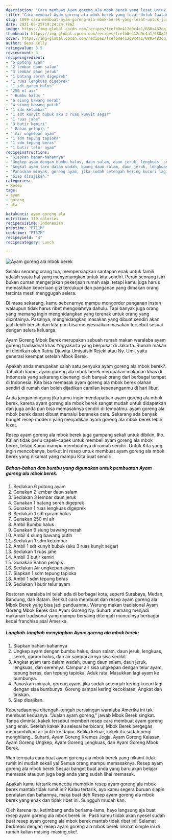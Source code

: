 ```yaml
---
description: "Cara membuat Ayam goreng ala mbok berek yang lezat Untuk Jualan"
title: "Cara membuat Ayam goreng ala mbok berek yang lezat Untuk Jualan"
slug: 1099-cara-membuat-ayam-goreng-ala-mbok-berek-yang-lezat-untuk-jualan
date: 2021-06-25T19:24:24.786Z
image: https://img-global.cpcdn.com/recipes/fcefb0e412d9c4a1/680x482cq70/ayam-goreng-ala-mbok-berek-foto-resep-utama.jpg
thumbnail: https://img-global.cpcdn.com/recipes/fcefb0e412d9c4a1/680x482cq70/ayam-goreng-ala-mbok-berek-foto-resep-utama.jpg
cover: https://img-global.cpcdn.com/recipes/fcefb0e412d9c4a1/680x482cq70/ayam-goreng-ala-mbok-berek-foto-resep-utama.jpg
author: Bess Kelly
ratingvalue: 3.5
reviewcount: 8
recipeingredient:
- "6 potong ayam"
- "2 lembar daun salam"
- "3 lembar daun jeruk"
- "1 batang sereh digeprek"
- "1 ruas lengkuas digeprek"
- "1 sdt garam halus"
- "250 ml air"
- " Bumbu halus "
- "6 siung bawang merah"
- "4 siung bawang putih"
- "1 sdm ketumbar"
- "1 sdt kunyit bubuk aku 3 ruas kunyit segar"
- "1 ruas jahe"
- "3 butir kemiri"
- " Bahan pelapis "
- " Air ungkepan ayam"
- "1 sdm tepung tapioka"
- "1 sdm tepung beras"
- "1 butir telur ayam"
recipeinstructions:
- "Siapkan bahan-bahannya"
- "Ungkep ayam dengan bumbu halus, daun salam, daun jeruk, lengkuas, sereh, garam halus, dan air sampai airnya sisa sedikit."
- "Angkat ayam taro dalam wadah, buang daun salam, daun jeruk, lengkuas, dan serehnya. Campur air sisa ungkepan dengan telur ayam, tepung beras, dan tepung tapioka. Aduk rata. Masukkan lagi ayam ke bumbunya."
- "Panaskan minyak, goreng ayam, jika sudah setengah kering kucuri lagi dengan sisa bumbunya. Goreng sampai kering kecoklatan. Angkat dan tiriskan."
- "Siap disajikan."
categories:
- Resep
tags:
- ayam
- goreng
- ala

katakunci: ayam goreng ala 
nutrition: 119 calories
recipecuisine: Indonesian
preptime: "PT11M"
cooktime: "PT57M"
recipeyield: "4"
recipecategory: Lunch

---
```



![Ayam goreng ala mbok berek](https://img-global.cpcdn.com/recipes/fcefb0e412d9c4a1/680x482cq70/ayam-goreng-ala-mbok-berek-foto-resep-utama.jpg)

Selaku seorang orang tua, mempersiapkan santapan enak untuk famili adalah suatu hal yang menyenangkan untuk kita sendiri. Peran seorang istri bukan cuman mengerjakan pekerjaan rumah saja, tetapi kamu juga harus memastikan keperluan gizi tercukupi dan panganan yang dimakan orang tercinta mesti menggugah selera.

Di masa  sekarang, kamu sebenarnya mampu mengorder panganan instan walaupun tidak harus ribet mengolahnya dahulu. Tapi banyak juga orang yang memang ingin menghidangkan yang terenak untuk orang yang dicintainya. Pasalnya, menghidangkan masakan yang dibuat sendiri akan jauh lebih bersih dan kita pun bisa menyesuaikan masakan tersebut sesuai dengan selera keluarga. 

Ayam Goreng Mbok Berek merupakan sebuah rumah makan waralaba ayam goreng tradisional khas Yogyakarta yang berpusat di Jakarta. Rumah makan ini didirikan oleh Ratna Djuwita Umiyatsih Rejeki atau Ny. Umi, yaitu generasi keempat setelah Mbok Berek.

Apakah anda merupakan salah satu penyuka ayam goreng ala mbok berek?. Tahukah kamu, ayam goreng ala mbok berek merupakan makanan khas di Indonesia yang sekarang disenangi oleh banyak orang dari berbagai tempat di Indonesia. Kita bisa memasak ayam goreng ala mbok berek olahan sendiri di rumah dan boleh dijadikan camilan kesenanganmu di hari libur.

Anda jangan bingung jika kamu ingin mendapatkan ayam goreng ala mbok berek, karena ayam goreng ala mbok berek sangat mudah untuk didapatkan dan juga anda pun bisa memasaknya sendiri di tempatmu. ayam goreng ala mbok berek dapat dibuat memalui beraneka cara. Sekarang ada banyak banget resep modern yang menjadikan ayam goreng ala mbok berek lebih lezat.

Resep ayam goreng ala mbok berek juga gampang sekali untuk dibikin, lho. Kalian tidak perlu capek-capek untuk membeli ayam goreng ala mbok berek, tetapi Kamu mampu membuatnya di rumah sendiri. Untuk Kita yang ingin mencobanya, berikut ini resep untuk membuat ayam goreng ala mbok berek yang nikamat yang mampu Kita buat sendiri.

<!--inarticleads1-->

##### Bahan-bahan dan bumbu yang digunakan untuk pembuatan Ayam goreng ala mbok berek:

1. Sediakan 6 potong ayam
1. Gunakan 2 lembar daun salam
1. Sediakan 3 lembar daun jeruk
1. Gunakan 1 batang sereh digeprek
1. Gunakan 1 ruas lengkuas digeprek
1. Sediakan 1 sdt garam halus
1. Gunakan 250 ml air
1. Ambil  Bumbu halus :
1. Gunakan 6 siung bawang merah
1. Ambil 4 siung bawang putih
1. Sediakan 1 sdm ketumbar
1. Ambil 1 sdt kunyit bubuk (aku 3 ruas kunyit segar)
1. Sediakan 1 ruas jahe
1. Ambil 3 butir kemiri
1. Gunakan  Bahan pelapis :
1. Sediakan  Air ungkepan ayam
1. Siapkan 1 sdm tepung tapioka
1. Ambil 1 sdm tepung beras
1. Sediakan 1 butir telur ayam


Restoran waralaba ini telah ada di berbagai kota, seperti Surabaya, Medan, Bandung, dan Batam. Berikut cara membuat dan resep ayam goreng ala Mbok Berek yang bisa jadi panduanmu. Warung makan tradisional Ayam Goreng Mbok Berek dan Ayam Goreng Ny. Suharti memang menjadi makanan tradisonal yang mampu bersaing ditengah munculnya berbagai kedai franchise asal Amerika. 

<!--inarticleads2-->

##### Langkah-langkah menyiapkan Ayam goreng ala mbok berek:

1. Siapkan bahan-bahannya
1. Ungkep ayam dengan bumbu halus, daun salam, daun jeruk, lengkuas, sereh, garam halus, dan air sampai airnya sisa sedikit.
1. Angkat ayam taro dalam wadah, buang daun salam, daun jeruk, lengkuas, dan serehnya. Campur air sisa ungkepan dengan telur ayam, tepung beras, dan tepung tapioka. Aduk rata. Masukkan lagi ayam ke bumbunya.
1. Panaskan minyak, goreng ayam, jika sudah setengah kering kucuri lagi dengan sisa bumbunya. Goreng sampai kering kecoklatan. Angkat dan tiriskan.
1. Siap disajikan.


Keberadaannya ditengah-tengah persaingan waralaba Amerika ini tak membuat keduanya. &#34;Jualan ayam goreng,&#34; jawab Mbok Berek singkat. Tanpa diminta, kakek tersebut memberi resep cara membuat ayam goreng yang enak. Setelah kakek itu selesai berbicara, Mbok Berek bergegas mengambilkan air putih ke dapur. Ketika keluar, kakek itu sudah pergi menghilang.. Suharti, Ayam Goreng Kremes Jogja, Ayam Goreng Kalasan, Ayam Goreng Ungkep, Ayam Goreng Lengkuas, dan Ayam Goreng Mbok Berek. 

Wah ternyata cara buat ayam goreng ala mbok berek yang nikamt tidak rumit ini mudah sekali ya! Semua orang mampu memasaknya. Resep ayam goreng ala mbok berek Sesuai banget buat anda yang baru akan belajar memasak ataupun juga bagi anda yang sudah lihai memasak.

Apakah kamu tertarik mencoba membikin resep ayam goreng ala mbok berek mantab tidak rumit ini? Kalau tertarik, ayo kamu segera buruan siapin peralatan dan bahannya, maka buat deh Resep ayam goreng ala mbok berek yang enak dan tidak ribet ini. Sungguh mudah kan. 

Oleh karena itu, ketimbang anda berlama-lama, hayo langsung aja buat resep ayam goreng ala mbok berek ini. Pasti kamu tiidak akan nyesel sudah buat resep ayam goreng ala mbok berek mantab tidak ribet ini! Selamat berkreasi dengan resep ayam goreng ala mbok berek nikmat simple ini di rumah kalian masing-masing,oke!.

